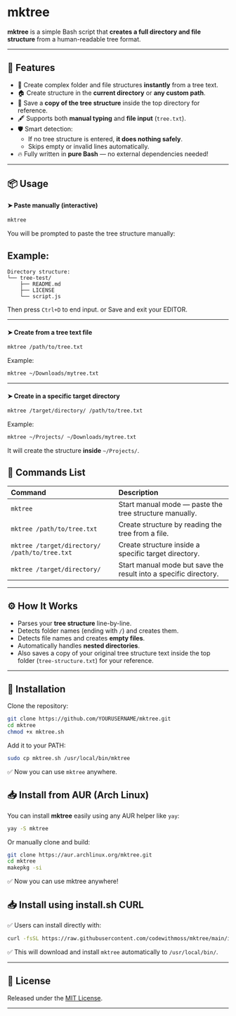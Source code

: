 # mktree

**mktree** is a simple Bash script that **creates a full directory and file structure** from a human-readable tree format.

---

## 🚀 Features

- 📂 Create complex folder and file structures **instantly** from a tree text.
- 🏠 Create structure in the **current directory** or **any custom path**.
- 📄 Save a **copy of the tree structure** inside the top directory for reference.
- 🖋️ Supports both **manual typing** and **file input** (`tree.txt`).
- 🛡️ Smart detection: 
  - If no tree structure is entered, **it does nothing safely**.
  - Skips empty or invalid lines automatically.
- 🔥 Fully written in **pure Bash** — no external dependencies needed!

---

## 📦 Usage

#### ➤ Paste manually (interactive)


```bash
mktree
```

You will be prompted to paste the tree structure manually:

## Example: 

```tree
Directory structure:
└── tree-test/
    ├── README.md
    ├── LICENSE
    └── script.js
```

Then press `Ctrl+D` to end input.
or Save and exit your EDITOR.

---

#### ➤ Create from a tree text file

```bash
mktree /path/to/tree.txt
```

Example:

```bash
mktree ~/Downloads/mytree.txt
```

---

#### ➤ Create in a specific target directory

```bash
mktree /target/directory/ /path/to/tree.txt
```

Example:

```bash
mktree ~/Projects/ ~/Downloads/mytree.txt
```

It will create the structure **inside** `~/Projects/`.


## 🧩 Commands List

| Command | Description |
|:---|:---|
| `mktree` | Start manual mode — paste the tree structure manually. |
| `mktree /path/to/tree.txt` | Create structure by reading the tree from a file. |
| `mktree /target/directory/ /path/to/tree.txt` | Create structure inside a specific target directory. |
| `mktree /target/directory/` | Start manual mode but save the result into a specific directory. |


---

## ⚙️ How It Works

- Parses your **tree structure** line-by-line.
- Detects folder names (ending with `/`) and creates them.
- Detects file names and creates **empty files**.
- Automatically handles **nested directories**.
- Also saves a copy of your original tree structure text inside the top folder (`tree-structure.txt`) for your reference.

---

## 🧰 Installation

Clone the repository:

```bash
git clone https://github.com/YOURUSERNAME/mktree.git
cd mktree
chmod +x mktree.sh
```

Add it to your PATH:

```bash
sudo cp mktree.sh /usr/local/bin/mktree
```

✅ Now you can use `mktree` anywhere.


## 📥 Install from AUR (Arch Linux)

You can install **mktree** easily using any AUR helper like `yay`:

```bash
yay -S mktree
```

Or manually clone and build:

```bash
git clone https://aur.archlinux.org/mktree.git
cd mktree
makepkg -si
```
✅ Now you can use mktree anywhere!

## 📥 Install using install.sh CURL

✅ Users can install directly with:

```bash
curl -fsSL https://raw.githubusercontent.com/codewithmoss/mktree/main/install.sh | bash
```

✅ This will download and install `mktree` automatically to `/usr/local/bin/`.


---

## 🪪 License

Released under the [MIT License](LICENSE).

---

